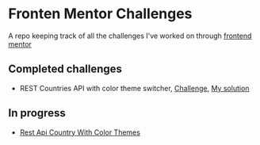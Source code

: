 # Fronten Mentor Challenges

A repo keeping track of all the challenges I've worked on through <a href="https://www.frontendmentor.io/">frontend mentor</a>

## Completed challenges

- REST Countries API with color theme switcher, <a target="_blank" href="https://www.frontendmentor.io/challenges/rest-countries-api-with-color-theme-switcher-5cacc469fec04111f7b848ca">Challenge</a>, <a target="_blank" href="https://www.frontendmentor.io/solutions/responsive-themed-country-searcher-XF_EZTHBZo">My solution</a>

## In progress

- <a href="https://www.frontendmentor.io/challenges/rest-countries-api-with-color-theme-switcher-5cacc469fec04111f7b848ca">Rest Api Country With Color Themes</a>
